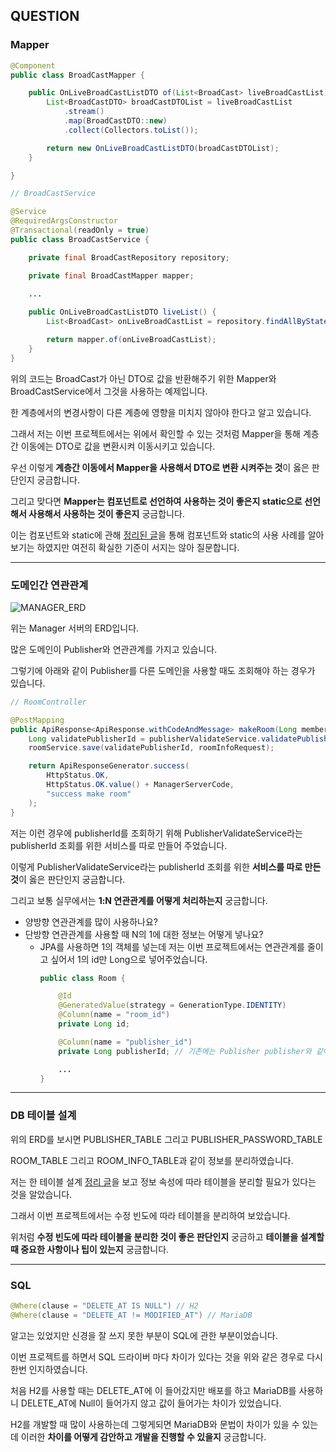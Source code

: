 ## QUESTION

### Mapper

```java
@Component
public class BroadCastMapper {

    public OnLiveBroadCastListDTO of(List<BroadCast> liveBroadCastList) {
        List<BroadCastDTO> broadCastDTOList = liveBroadCastList
            .stream()
            .map(BroadCastDTO::new)
            .collect(Collectors.toList());

        return new OnLiveBroadCastListDTO(broadCastDTOList);
    }

}

```

```java
// BroadCastService

@Service
@RequiredArgsConstructor
@Transactional(readOnly = true)
public class BroadCastService {

    private final BroadCastRepository repository;

    private final BroadCastMapper mapper;
    
    ...

    public OnLiveBroadCastListDTO liveList() {
        List<BroadCast> onLiveBroadCastList = repository.findAllByState(BroadCastState.LIVE);

        return mapper.of(onLiveBroadCastList);
    }
}
```

위의 코드는 BroadCast가 아닌 DTO로 값을 반환해주기 위한 Mapper와 BroadCastService에서 그것을 사용하는 예제입니다.

한 계층에서의 변경사항이 다른 계층에 영향을 미치지 않아야 한다고 알고 있습니다.

그래서 저는 이번 프로젝트에서는 위에서 확인할 수 있는 것처럼 Mapper을 통해 계층간 이동에는 DTO로 값을 변환시켜 이동시키고 있습니다.

우선 이렇게 **계층간 이동에서 Mapper을 사용해서 DTO로 변환 시켜주는 것**이 옳은 판단인지 궁금합니다.

그리고 맞다면 **Mapper는 컴포넌트로 선언하여 사용하는 것이 좋은지 static으로 선언해서 사용해서 사용하는 것이 좋은지** 궁금합니다.
 
이는 컴포넌트와 static에 관해 [정리된 글](http://kwon37xi.egloos.com/4844149?fbclid=IwAR0YAxeekXxjB7clzFLpCfqQ90FiwSPTyrN1SH3rG_JFrZ0lvJz_pv_eudI)을 통해 컴포넌트와 static의 사용 사례를 알아보기는 하였지만 여전히 확실한 기준이 서지는 않아 질문합니다.

---

### 도메인간 연관관계

![MANAGER_ERD](https://user-images.githubusercontent.com/102807742/218324182-6e7a35bb-8234-4b44-bc4b-0088c5539521.png)

위는 Manager 서버의 ERD입니다.

많은 도메인이 Publisher와 연관관계를 가지고 있습니다.

그렇기에 아래와 같이 Publisher를 다른 도메인을 사용할 때도 조회해야 하는 경우가 있습니다.

```java
// RoomController

@PostMapping
public ApiResponse<ApiResponse.withCodeAndMessage> makeRoom(Long memberId, RoomInfoRequest roomInfoRequest) {
    Long validatePublisherId = publisherValidateService.validatePublisher(memberId, PublisherValidateIdType.MEMBER);
    roomService.save(validatePublisherId, roomInfoRequest);

    return ApiResponseGenerator.success(
        HttpStatus.OK,
        HttpStatus.OK.value() + ManagerServerCode,
        "success make room"
    );
}
```

저는 이런 경우에 publisherId를 조회하기 위해 PublisherValidateService라는 publisherId 조회를 위한 서비스를 따로 만들어 주었습니다.

이렇게 PublisherValidateService라는 publisherId 조회를 위한 **서비스를 따로 만든 것**이 옳은 판단인지 궁금합니다.

그리고 보통 실무에서는 **1:N 연관관계를 어떻게 처리하는지** 궁금합니다.

+ 양방향 연관관계를 많이 사용하나요?
+ 단방향 연관관계를 사용할 때 N의 1에 대한 정보는 어떻게 넣나요?
  + JPA를 사용하면 1의 객체를 넣는데 저는 이번 프로젝트에서는 연관관계를 줄이고 싶어서 1의 id만 Long으로 넣어주었습니다.
    ```java
    public class Room {

        @Id
        @GeneratedValue(strategy = GenerationType.IDENTITY)
        @Column(name = "room_id")
        private Long id;

        @Column(name = "publisher_id")
        private Long publisherId; // 기존에는 Publisher publisher와 같이 사용하였음
    
        ...
    }
    ```

---

### DB 테이블 설계

위의 ERD를 보시면 PUBLISHER_TABLE 그리고 PUBLISHER_PASSWORD_TABLE

ROOM_TABLE 그리고 ROOM_INFO_TABLE과 같이 정보를 분리하였습니다.

저는 한 테이블 설계 [정리 글](https://rastalion.me/%ED%9A%8C%EC%9B%90-%EA%B0%80%EC%9E%85-%EB%B0%8F-%EB%A1%9C%EA%B7%B8%EC%9D%B8%EC%9D%84-%EC%9C%84%ED%95%9C-%ED%85%8C%EC%9D%B4%EB%B8%94-%EC%84%A4%EA%B3%84/)을 보고 정보 속성에 따라 테이블을 분리할 필요가 있다는 것을 알았습니다.

그래서 이번 프로젝트에서는 수정 빈도에 따라 테이블을 분리하여 보았습니다.

위처럼 **수정 빈도에 따라 테이블을 분리한 것이 좋은 판단인지** 궁금하고 **테이블을 설계할 때 중요한 사항이나 팁이 있는지** 궁금합니다.

---

### SQL

```java
@Where(clause = "DELETE_AT IS NULL") // H2
@Where(clause = "DELETE_AT != MODIFIED_AT") // MariaDB
```

알고는 있었지만 신경을 잘 쓰지 못한 부분이 SQL에 관한 부분이었습니다.

이번 프로젝트를 하면서 SQL 드라이버 마다 차이가 있다는 것을 위와 같은 경우로 다시 한번 인지하였습니다.

처음 H2를 사용할 때는 DELETE_AT에 <null>이 들어갔지만 배포를 하고 MariaDB를 사용하니 DELETE_AT에 Null이 들어가지 않고 <default> 값이 들어가는 차이가 있었습니다.

H2를 개발할 때 많이 사용하는데 그렇게되면 MariaDB와 문법이 차이가 있을 수 있는데 이러한 **차이를 어떻게 감안하고 개발을 진행할 수 있을지** 궁금합니다.